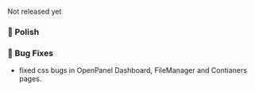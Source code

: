 Not released yet

### 💅 Polish


### 🐛 Bug Fixes
- fixed css bugs in OpenPanel Dashboard, FileManager and Contianers pages.
